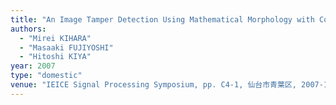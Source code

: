 ```yaml
---
title: "An Image Tamper Detection Using Mathematical Morphology with Compression Tolerance"
authors:
  - "Mirei KIHARA"
  - "Masaaki FUJIYOSHI"
  - "Hitoshi KIYA"
year: 2007
type: "domestic"
venue: "IEICE Signal Processing Symposium, pp. C4-1, 仙台市青葉区, 2007-11-08."
---
```

